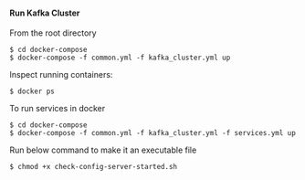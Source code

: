 #### Run Kafka Cluster

From the root directory
```
$ cd docker-compose
$ docker-compose -f common.yml -f kafka_cluster.yml up
```
Inspect running containers:
```
$ docker ps
```
To run services in docker
```
$ cd docker-compose
$ docker-compose -f common.yml -f kafka_cluster.yml -f services.yml up
```
Run below command to make it an executable file
```
$ chmod +x check-config-server-started.sh
```